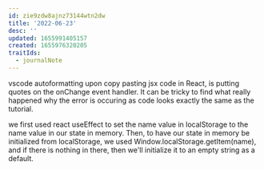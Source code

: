 ```yaml
---
id: zie9zdw8ajnz73144wtn2dw
title: '2022-06-23'
desc: ''
updated: 1655991405157
created: 1655976320205
traitIds:
  - journalNote
---
```


vscode autoformatting upon copy pasting jsx code in React, is putting quotes on the onChange event handler. It can be tricky to find what really happened why the error is occuring as code looks exactly the same as the tutorial.

we first used react useEffect to set the name value in localStorage to the name value in our state in memory. Then, to have our state in memory be initialized from localStorage, we used Window.localStorage.getItem(name), and if there is nothing in there, then we'll initialize it to an empty string as a default.
